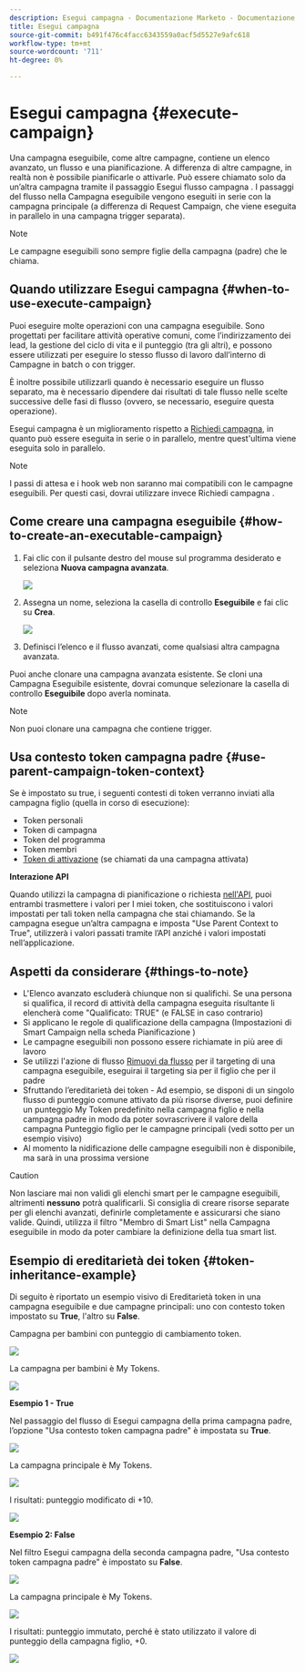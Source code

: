 ```yaml
---
description: Esegui campagna - Documentazione Marketo - Documentazione del prodotto
title: Esegui campagna
source-git-commit: b491f476c4facc6343559a0acf5d5527e9afc618
workflow-type: tm+mt
source-wordcount: '711'
ht-degree: 0%

---
```


# Esegui campagna {#execute-campaign}

Una campagna eseguibile, come altre campagne, contiene un elenco avanzato, un flusso e una pianificazione. A differenza di altre campagne, in realtà non è possibile pianificarle o attivarle. Può essere chiamato solo da un’altra campagna tramite il passaggio Esegui flusso campagna . I passaggi del flusso nella Campagna eseguibile vengono eseguiti in serie con la campagna principale (a differenza di Request Campaign, che viene eseguita in parallelo in una campagna trigger separata).

>[!NOTE]
>
>Le campagne eseguibili sono sempre figlie della campagna (padre) che le chiama.

## Quando utilizzare Esegui campagna {#when-to-use-execute-campaign}

Puoi eseguire molte operazioni con una campagna eseguibile. Sono progettati per facilitare attività operative comuni, come l’indirizzamento dei lead, la gestione del ciclo di vita e il punteggio (tra gli altri), e possono essere utilizzati per eseguire lo stesso flusso di lavoro dall’interno di Campagne in batch o con trigger.

È inoltre possibile utilizzarli quando è necessario eseguire un flusso separato, ma è necessario dipendere dai risultati di tale flusso nelle scelte successive delle fasi di flusso (ovvero, se necessario, eseguire questa operazione).

Esegui campagna è un miglioramento rispetto a [Richiedi campagna](/help/marketo/product-docs/core-marketo-concepts/smart-campaigns/flow-actions/request-campaign.md), in quanto può essere eseguita in serie o in parallelo, mentre quest&#39;ultima viene eseguita solo in parallelo.

>[!NOTE]
>
>I passi di attesa e i hook web non saranno mai compatibili con le campagne eseguibili. Per questi casi, dovrai utilizzare invece Richiedi campagna .

## Come creare una campagna eseguibile {#how-to-create-an-executable-campaign}

1. Fai clic con il pulsante destro del mouse sul programma desiderato e seleziona **Nuova campagna avanzata**.

   ![](assets/execute-campaign-1.png)

1. Assegna un nome, seleziona la casella di controllo **Eseguibile** e fai clic su **Crea**.

   ![](assets/execute-campaign-2.png)

1. Definisci l’elenco e il flusso avanzati, come qualsiasi altra campagna avanzata.

Puoi anche clonare una campagna avanzata esistente. Se cloni una Campagna Eseguibile esistente, dovrai comunque selezionare la casella di controllo **Eseguibile** dopo averla nominata.

>[!NOTE]
>
>Non puoi clonare una campagna che contiene trigger.

## Usa contesto token campagna padre {#use-parent-campaign-token-context}

Se è impostato su true, i seguenti contesti di token verranno inviati alla campagna figlio (quella in corso di esecuzione):

* Token personali
* Token di campagna
* Token del programma
* Token membri
* [Token di attivazione](/help/marketo/product-docs/marketo-sales-insight/msi-for-salesforce/features/tabs-in-the-msi-panel/interesting-moments/trigger-tokens-for-interesting-moments.md)  (se chiamati da una campagna attivata)

**Interazione API**

Quando utilizzi la campagna di pianificazione o richiesta [nell&#39;API](https://developers.marketo.com/rest-api/assets/smart-campaigns/#batch), puoi entrambi trasmettere i valori per I miei token, che sostituiscono i valori impostati per tali token nella campagna che stai chiamando. Se la campagna esegue un’altra campagna e imposta &quot;Use Parent Context to True&quot;, utilizzerà i valori passati tramite l’API anziché i valori impostati nell’applicazione.

## Aspetti da considerare {#things-to-note}

* L&#39;Elenco avanzato escluderà chiunque non si qualifichi. Se una persona si qualifica, il record di attività della campagna eseguita risultante li elencherà come &quot;Qualificato: TRUE&quot; (e FALSE in caso contrario)
* Si applicano le regole di qualificazione della campagna (Impostazioni di Smart Campaign nella scheda Pianificazione )
* Le campagne eseguibili non possono essere richiamate in più aree di lavoro
* Se utilizzi l&#39;azione di flusso [Rimuovi da flusso](/help/marketo/product-docs/core-marketo-concepts/smart-campaigns/flow-actions/remove-from-flow.md) per il targeting di una campagna eseguibile, eseguirai il targeting sia per il figlio che per il padre
* Sfruttando l’ereditarietà dei token - Ad esempio, se disponi di un singolo flusso di punteggio comune attivato da più risorse diverse, puoi definire un punteggio My Token predefinito nella campagna figlio e nella campagna padre in modo da poter sovrascrivere il valore della campagna Punteggio figlio per le campagne principali (vedi sotto per un esempio visivo)
* Al momento la nidificazione delle campagne eseguibili non è disponibile, ma sarà in una prossima versione

>[!CAUTION]
>
>Non lasciare mai non validi gli elenchi smart per le campagne eseguibili, altrimenti **nessuno** potrà qualificarli. Si consiglia di creare risorse separate per gli elenchi avanzati, definirle completamente e assicurarsi che siano valide. Quindi, utilizza il filtro &quot;Membro di Smart List&quot; nella Campagna eseguibile in modo da poter cambiare la definizione della tua smart list.

## Esempio di ereditarietà dei token {#token-inheritance-example}

Di seguito è riportato un esempio visivo di Ereditarietà token in una campagna eseguibile e due campagne principali: uno con contesto token impostato su **True**, l&#39;altro su **False**.

Campagna per bambini con punteggio di cambiamento token.

![](assets/execute-campaign-3.png)

La campagna per bambini è My Tokens.

![](assets/execute-campaign-4.png)

**Esempio 1 - True**

Nel passaggio del flusso di Esegui campagna della prima campagna padre, l’opzione &quot;Usa contesto token campagna padre&quot; è impostata su **True**.

![](assets/execute-campaign-5.png)

La campagna principale è My Tokens.

![](assets/execute-campaign-6.png)

I risultati: punteggio modificato di +10.

![](assets/execute-campaign-7.png)

**Esempio 2: False**

Nel filtro Esegui campagna della seconda campagna padre, &quot;Usa contesto token campagna padre&quot; è impostato su **False**.

![](assets/execute-campaign-8.png)

La campagna principale è My Tokens.

![](assets/execute-campaign-9.png)

I risultati: punteggio immutato, perché è stato utilizzato il valore di punteggio della campagna figlio, +0.

![](assets/execute-campaign-10.png)
